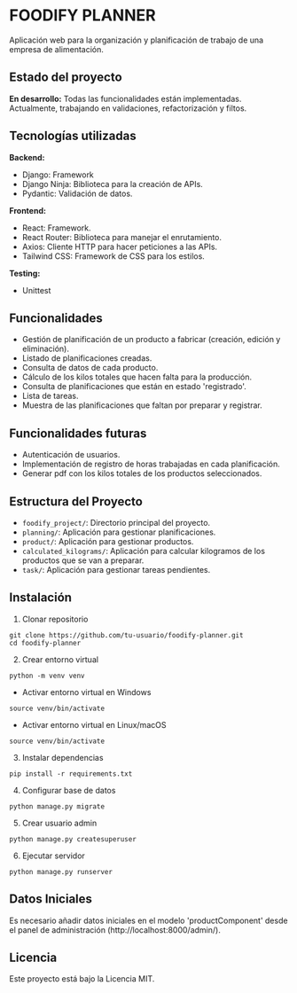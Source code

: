 # FOODIFY PLANNER 
Aplicación web para la organización y planificación de trabajo de una empresa de alimentación.

## Estado del proyecto
**En desarrollo:** Todas las funcionalidades están implementadas. Actualmente, trabajando en validaciones, refactorización y filtos.

## Tecnologías utilizadas
**Backend:**
- Django: Framework 
- Django Ninja: Biblioteca para la creación de APIs.
- Pydantic: Validación de datos. 

**Frontend:**
- React: Framework.
- React Router: Biblioteca para manejar el enrutamiento.
- Axios: Cliente HTTP para hacer peticiones a las APIs.
- Tailwind CSS: Framework de CSS para los estilos.  

**Testing:**
- Unittest

## Funcionalidades
- Gestión de planificación de un producto a fabricar (creación, edición y eliminación).
- Listado de planificaciones creadas.
- Consulta de datos de cada producto.
- Cálculo de los kilos totales que hacen falta para la producción.
- Consulta de planificaciones que están en estado 'registrado'.
- Lista de tareas.
- Muestra de las planificaciones que faltan por preparar y registrar.

## Funcionalidades futuras
- Autenticación de usuarios.
- Implementación de registro de horas trabajadas en cada planificación.
- Generar pdf con los kilos totales de los productos seleccionados.

## Estructura del Proyecto
- `foodify_project/`: Directorio principal del proyecto.
- `planning/`: Aplicación para gestionar planificaciones.
- `product/`: Aplicación para gestionar productos.
- `calculated_kilograms/`: Aplicación para calcular kilogramos de los productos que se van a preparar.
- `task/`: Aplicación para gestionar tareas pendientes.

## Instalación
1. Clonar repositorio
```
git clone https://github.com/tu-usuario/foodify-planner.git
cd foodify-planner
```
2. Crear entorno virtual
```
python -m venv venv
```
* Activar entorno virtual en Windows
```
source venv/bin/activate
```
* Activar entorno virtual en Linux/macOS
```
source venv/bin/activate
```
3. Instalar dependencias
```
pip install -r requirements.txt
```
4. Configurar base de datos
```
python manage.py migrate
```
5. Crear usuario admin
```
python manage.py createsuperuser
```
6. Ejecutar servidor
```
python manage.py runserver
```

## Datos Iniciales
Es necesario añadir datos iniciales en el modelo 'productComponent' desde el panel de administración (http://localhost:8000/admin/).

## Licencia
Este proyecto está bajo la Licencia MIT.
